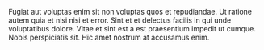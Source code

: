 Fugiat aut voluptas enim sit non voluptas quos et repudiandae. Ut ratione autem quia et nisi nisi et error. Sint et et delectus facilis in qui unde voluptatibus dolore. Vitae et sint est a est praesentium impedit ut cumque. Nobis perspiciatis sit. Hic amet nostrum at accusamus enim.